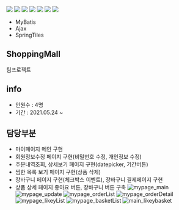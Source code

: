 <img src="https://img.shields.io/badge/Spring-6DB33F?style=flat-square&logo=Spring&logoColor=white"/></a> 
<img src="https://img.shields.io/badge/Apache Tomcat-F8DC75?style=flat-square&logo=Apache Tomcat&logoColor=white"/></a> 
<img src="https://img.shields.io/badge/Bootstrap-7952B3?style=flat-square&logo=Bootstrap&logoColor=white"/></a> 
<img src="https://img.shields.io/badge/Java-007396?style=flat-square&logo=Java&logoColor=white"/></a> 
<img src="https://img.shields.io/badge/jQuery-0769AD?style=flat-square&logo=jQuery&logoColor=white"/></a> 
<img src="https://img.shields.io/badge/JavaScript-F7DF1E?style=flat-square&logo=JavaScript&logoColor=white"/></a> 
<img src="https://img.shields.io/badge/MySql-4479A1?style=flat-square&logo=MySQL&logoColor=white"/></a>
- MyBatis
- Ajax
- SpringTiles
## ShoppingMall
팀프로젝트
## info
- 인원수 : 4명
- 기간 : 2021.05.24 ~ 
## 담당부분
- 마이페이지 메인 구현
- 회원정보수정 페이지 구현(비밀번호 수정, 개인정보 수정)
- 주문내역조회, 상세보기 페이지 구현(datepicker, 기간버튼)
- 찜한 목록 보기 페이지 구현(상품 삭제)
- 장바구니 페이지 구현(체크박스 이벤트), 장바구니 결제페이지 구현
- 상품 상세 페이지 좋아요 버튼, 장바구니 버튼 구축
![mypage_main](https://user-images.githubusercontent.com/86218201/140315490-0a1a90cd-6314-48de-bcc8-890d3813bbc3.gif)
![mypage_update](https://user-images.githubusercontent.com/86218201/140315511-f9cad8e2-2479-4309-8d92-1a22696ff125.gif)
![mypage_orderList](https://user-images.githubusercontent.com/86218201/140315504-7c7cd265-c9d0-44ac-a1ef-f23e74812e7d.gif)
![mypage_orderDetail](https://user-images.githubusercontent.com/86218201/140315501-5f9b25f0-dd72-4b2b-90d6-c8f6c80295b4.gif)
![mypage_likeyList](https://user-images.githubusercontent.com/86218201/140315476-70dbd223-8d95-488a-ade2-a7b1e1c965e8.gif)
![mypage_basketList](https://user-images.githubusercontent.com/86218201/140315470-1002d77a-9459-4699-aabd-b3d5eb908b97.gif)
![main_likeybasket](https://user-images.githubusercontent.com/86218201/140315281-11e00d46-2333-43b7-b407-5a91feb099a6.gif)
